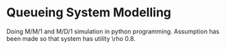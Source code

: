 # Queueing System Modelling

Doing M/M/1 and M/D/1 simulation in python programming. Assumption has been made so that system has utility \rho 0.8. 

